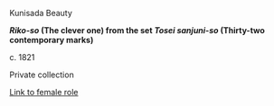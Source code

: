 Kunisada Beauty

**_Riko-so_ (The clever one) from the set _Tosei sanjuni-so_ (Thirty-two contemporary marks)**

c. 1821

Private collection

[Link to female role](/context/textG)
